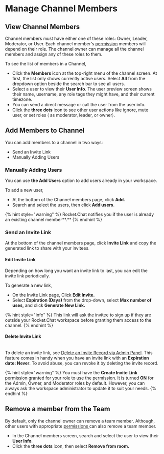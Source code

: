 # Manage Channel Members

## View Channel Members

Channel members must have either one of these roles: Owner, Leader, Moderator, or User. Each channel member's [permission](../../../workspace-administration/permissions/) members will depend on their role. The channel owner can manage all the channel members and assign any of these roles to them.

To see the list of members in a Channel,&#x20;

* Click the **Members** icon at the top-right menu of the channel screen. At first, the list only shows currently active users. Select **All** from the dropdown option beside the search bar to see all users.
* Select a user to view their **User Info**. The user preview screen shows their name, username, any role tags they might have, and their current timezone.
* You can send a direct message or call the user from the user info.&#x20;
* Click the **three dots** icon to see other user actions like ignore, mute user, or set roles ( as moderator, leader, or owner).

## Add Members to Channel

You can add members to a channel in two ways:&#x20;

* Send an Invite Link
* Manually Adding Users

### Manually Adding Users

You can use **the Add Users** option to add users already in your workspace.

To add a new user,

* At the bottom of the Channel members page, click **Add.**&#x20;
* Search and select the users, then click **Add users.**&#x20;

{% hint style="warning" %}
Rocket.Chat notifies you if the user is already an existing channel member**.**
{% endhint %}

### Send an Invite Link

At the bottom of the channel members page, click **Invite Link** and copy the generated link to share with your invitees.

#### Edit Invite Link

Depending on how long you want an invite link to last, you can edit the invite link periodically. &#x20;

To generate a new link,

* On the Invite Link page, Click **Edit Invite.**
* Select **Expiration (Days)** from the drop-down, select **Max number of uses,** and click **Generate New Link.**

{% hint style="info" %}
This link will ask the invitee to sign up if they are outside your Rocket.Chat workspace before granting them access to the channel.
{% endhint %}

#### Delete Invite Link

\
To delete an invite link, see [Delete an Invite Record via Admin Panel](../../../workspace-administration/invites.md). This feature comes in handy when you have an invite link with an **Expiration date: Never**. To avoid abuse, you can revoke it by deleting the invite record.

{% hint style="warning" %}
You must have the **Create Invite Link** [permission](../../../workspace-administration/permissions/) granted for your role to use the [permission](../../../workspace-administration/permissions/). It is turned **ON** for the Admin, Owner, and Moderator roles by default. However, you can always ask the workspace administrator to update it to suit your needs.
{% endhint %}

## Remove a member from the Team

By default, only the channel owner can remove a team member. Although, other users with appropriate [permissions ](../../../workspace-administration/permissions/)can also remove a team member.

* In the Channel members screen, search and select the user to view their **User Info**.&#x20;
* Click the **three dots** icon, then select **Remove from room.**

